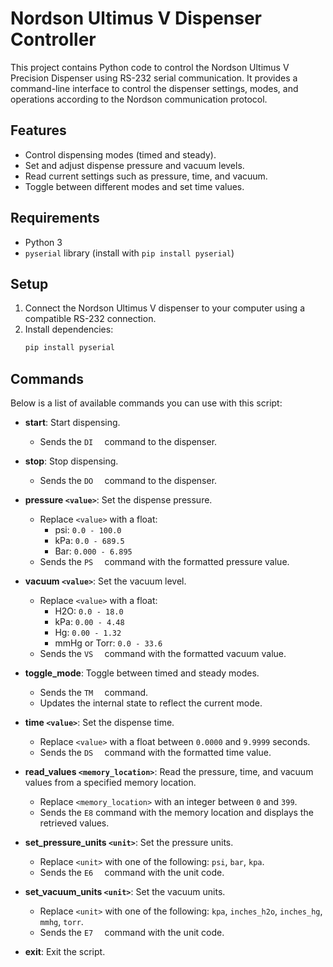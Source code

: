 # Nordson Ultimus V Dispenser Controller

This project contains Python code to control the Nordson Ultimus V Precision Dispenser using RS-232 serial communication. It provides a command-line interface to control the dispenser settings, modes, and operations according to the Nordson communication protocol.

## Features
- Control dispensing modes (timed and steady).
- Set and adjust dispense pressure and vacuum levels.
- Read current settings such as pressure, time, and vacuum.
- Toggle between different modes and set time values.

## Requirements
- Python 3
- `pyserial` library (install with `pip install pyserial`)

## Setup
1. Connect the Nordson Ultimus V dispenser to your computer using a compatible RS-232 connection.
2. Install dependencies:
   ```bash
   pip install pyserial
   
## Commands
Below is a list of available commands you can use with this script:

- **start**: Start dispensing.
  - Sends the `DI  ` command to the dispenser.

- **stop**: Stop dispensing.
  - Sends the `DO  ` command to the dispenser.

- **pressure `<value>`**: Set the dispense pressure.
  - Replace `<value>` with a float:
    - psi: `0.0 - 100.0`
    - kPa: `0.0 - 689.5`
    - Bar: `0.000 - 6.895`
  - Sends the `PS  ` command with the formatted pressure value.

- **vacuum `<value>`**: Set the vacuum level.
  - Replace `<value>` with a float:
    - H2O: `0.0 - 18.0`
    - kPa: `0.00 - 4.48`
    - Hg: `0.00 - 1.32`
    - mmHg or Torr: `0.0 - 33.6`
  - Sends the `VS  ` command with the formatted vacuum value.

- **toggle_mode**: Toggle between timed and steady modes.
  - Sends the `TM  ` command.
  - Updates the internal state to reflect the current mode.

- **time `<value>`**: Set the dispense time.
  - Replace `<value>` with a float between `0.0000` and `9.9999` seconds.
  - Sends the `DS  ` command with the formatted time value.

- **read_values `<memory_location>`**: Read the pressure, time, and vacuum values from a specified memory location.
  - Replace `<memory_location>` with an integer between `0` and `399`.
  - Sends the `E8` command with the memory location and displays the retrieved values.

- **set_pressure_units `<unit>`**: Set the pressure units.
  - Replace `<unit>` with one of the following: `psi`, `bar`, `kpa`.
  - Sends the `E6  ` command with the unit code.

- **set_vacuum_units `<unit>`**: Set the vacuum units.
  - Replace `<unit>` with one of the following: `kpa`, `inches_h2o`, `inches_hg`, `mmhg`, `torr`.
  - Sends the `E7  ` command with the unit code.

- **exit**: Exit the script.

